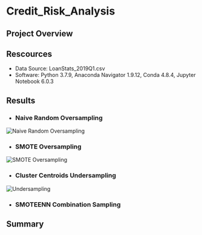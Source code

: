 # Credit_Risk_Analysis

## Project Overview

## Rescources

 - Data Source: LoanStats_2019Q1.csv
 - Software: Python 3.7.9, Anaconda Navigator 1.9.12, Conda 4.8.4, Jupyter Notebook 6.0.3

## Results

 - ### Naive Random Oversampling
 
 
 ![Naive Random Oversampling](https://user-images.githubusercontent.com/71282697/106300390-4fec9880-620b-11eb-920d-eff4fc9d63ff.png)
 
 
 
 - ### SMOTE Oversampling
 
 
 ![SMOTE Oversampling](https://user-images.githubusercontent.com/71282697/106300565-82969100-620b-11eb-84b5-ede1c38e862a.png)
 
 
 
 - ### Cluster Centroids Undersampling 
 
 ![Undersampling](https://user-images.githubusercontent.com/71282697/106300905-e456fb00-620b-11eb-9290-cdf98a0b6d9d.png)
 
 
 - ### SMOTEENN Combination Sampling
 
 

## Summary
